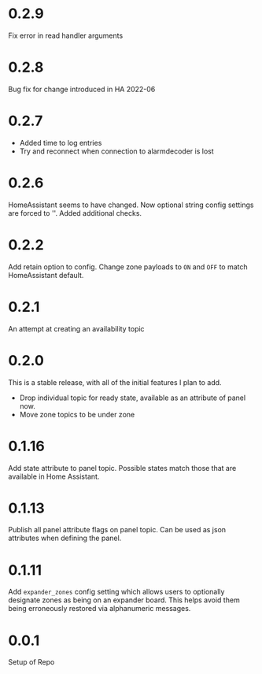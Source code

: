# 0.2.9
Fix error in read handler arguments

# 0.2.8
Bug fix for change introduced in HA 2022-06

# 0.2.7
- Added time to log entries
- Try and reconnect when connection to alarmdecoder is lost

# 0.2.6
HomeAssistant seems to have changed.  Now optional string config
settings are forced to ''.  Added additional checks.

# 0.2.2
Add retain option to config.
Change zone payloads to `ON` and `OFF` to match HomeAssistant default.

# 0.2.1
An attempt at creating an availability topic

# 0.2.0
This is a stable release, with all of the initial features I plan to add.

- Drop individual topic for ready state, available as an attribute of panel
  now.
- Move zone topics to be under zone

# 0.1.16
Add state attribute to panel topic.  Possible states match those that are
available in Home Assistant.

# 0.1.13
Publish all panel attribute flags on panel topic.  Can be used as json
attributes when defining the panel.

# 0.1.11
Add `expander_zones` config setting which allows users to optionally designate
zones as being on an expander board.  This helps avoid them being erroneously
restored via alphanumeric messages.

# 0.0.1
Setup of Repo
